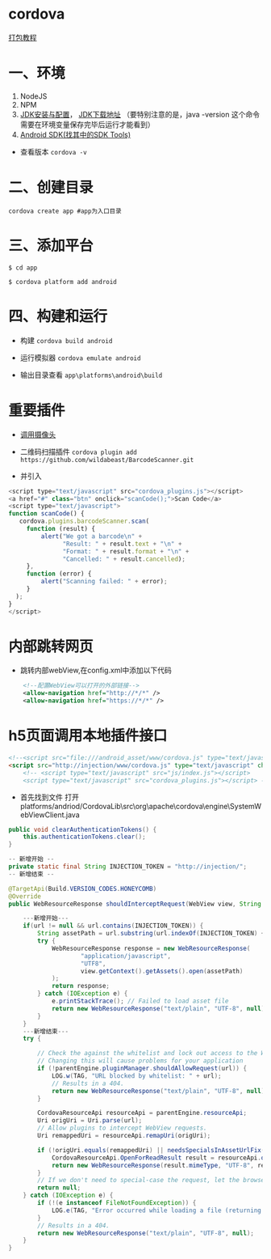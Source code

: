 # cordova
[打包教程](https://www.w3cschool.cn/cordova/cordova_environment_setup.html)

# 一、环境

1. NodeJS
2. NPM
3. [JDK安装与配置](https://jingyan.baidu.com/article/6dad5075d1dc40a123e36ea3.html)， [JDK下载地址](http://www.downza.cn/soft/27438.html) （要特别注意的是，java -version 这个命令需要在环境变量保存完毕后运行才能看到）
3. [Android SDK(找其中的SDK Tools)](https://www.androiddevtools.cn/)

- 查看版本 `cordova -v`

# 二、创建目录
`cordova create app #app为入口目录` 

# 三、添加平台
`$ cd app`

`$ cordova platform add android`

# 四、构建和运行
- 构建
`cordova build android`

- 运行模拟器
`cordova emulate android`

- 输出目录查看
`app\platforms\android\build`

# 重要插件
- [调用摄像头](https://www.w3cschool.cn/cordova/cordova_camera.html)


- 二维码扫描插件
 `cordova plugin add https://github.com/wildabeast/BarcodeScanner.git`
 - 并引入 
 ```js
 <script type="text/javascript" src="cordova_plugins.js"></script>
 <a href="#" class="btn" onclick="scanCode();">Scan Code</a>
<script type="text/javascript">
function scanCode() {
    cordova.plugins.barcodeScanner.scan(
      function (result) {
          alert("We got a barcode\n" +
                "Result: " + result.text + "\n" +
                "Format: " + result.format + "\n" +
                "Cancelled: " + result.cancelled);
      }, 
      function (error) {
          alert("Scanning failed: " + error);
      }
   );
}
</script>
 ```
# 内部跳转网页
- 跳转内部webView,在config.xml中添加以下代码
```xml
    <!--配置WebView可以打开的外部链接-->
    <allow-navigation href="http://*/*" />
    <allow-navigation href="https://*/*" />  
```

# h5页面调用本地插件接口
```html
<!--<script src="file:///android_asset/www/cordova.js" type="text/javascript" charset="UTF-8"></script> -->
<script src="http://injection/www/cordova.js" type="text/javascript" charset="UTF-8"></script>
    <!-- <script type="text/javascript" src="js/index.js"></script>
    <script type="text/javascript" src="cordova_plugins.js"></script> -->

```



- 首先找到文件
打开platforms/andriod/CordovaLib\src\org\apache\cordova\engine\SystemWebViewClient.java

```java
public void clearAuthenticationTokens() {
    this.authenticationTokens.clear();
}

-- 新增开始 --
private static final String INJECTION_TOKEN = "http://injection/"; 
-- 新增结束 --

@TargetApi(Build.VERSION_CODES.HONEYCOMB)
@Override
public WebResourceResponse shouldInterceptRequest(WebView view, String url) {

    ---新增开始---
    if(url != null && url.contains(INJECTION_TOKEN)) {
        String assetPath = url.substring(url.indexOf(INJECTION_TOKEN) + INJECTION_TOKEN.length(), url.length());
        try {
            WebResourceResponse response = new WebResourceResponse(
                    "application/javascript",
                    "UTF8",
                    view.getContext().getAssets().open(assetPath)
            );
            return response;
        } catch (IOException e) {
            e.printStackTrace(); // Failed to load asset file
            return new WebResourceResponse("text/plain", "UTF-8", null);
        }
    }
    ---新增结束---
    try {

        // Check the against the whitelist and lock out access to the WebView directory
        // Changing this will cause problems for your application
        if (!parentEngine.pluginManager.shouldAllowRequest(url)) {
            LOG.w(TAG, "URL blocked by whitelist: " + url);
            // Results in a 404.
            return new WebResourceResponse("text/plain", "UTF-8", null);
        }

        CordovaResourceApi resourceApi = parentEngine.resourceApi;
        Uri origUri = Uri.parse(url);
        // Allow plugins to intercept WebView requests.
        Uri remappedUri = resourceApi.remapUri(origUri);

        if (!origUri.equals(remappedUri) || needsSpecialsInAssetUrlFix(origUri) || needsKitKatContentUrlFix(origUri)) {
            CordovaResourceApi.OpenForReadResult result = resourceApi.openForRead(remappedUri, true);
            return new WebResourceResponse(result.mimeType, "UTF-8", result.inputStream);
        }
        // If we don't need to special-case the request, let the browser load it.
        return null;
    } catch (IOException e) {
        if (!(e instanceof FileNotFoundException)) {
            LOG.e(TAG, "Error occurred while loading a file (returning a 404).", e);
        }
        // Results in a 404.
        return new WebResourceResponse("text/plain", "UTF-8", null);
    }
}
```
